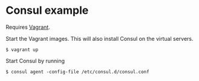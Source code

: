 Consul example
==============

Requires [Vagrant](https://www.vagrantup.com/).

Start the Vagrant images. This will also install Consul on the virtual servers.
```
$ vagrant up
```

Start Consul by running
```
$ consul agent -config-file /etc/consul.d/consul.conf
```